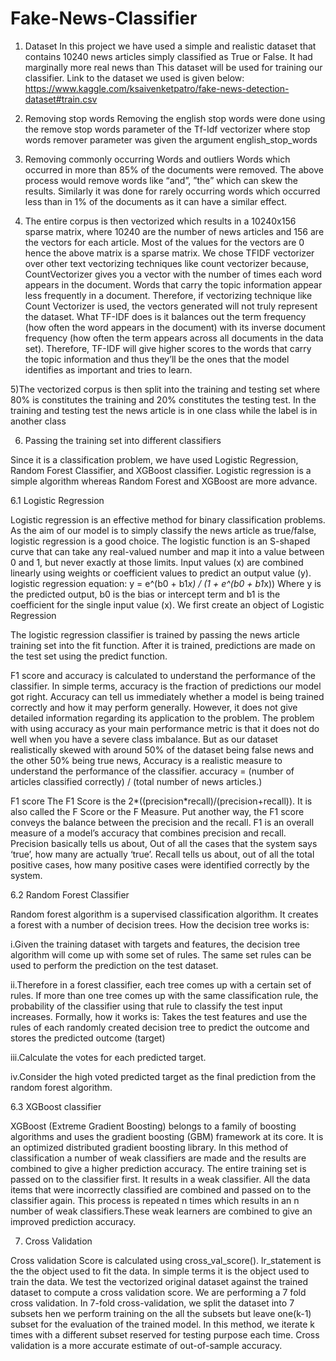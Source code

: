 # Fake-News-Classifier
1) Dataset
In this project we have used a simple and realistic dataset that contains 10240 news articles simply classified as True or False. It had marginally more real news than  This dataset will be used for training our classifier. Link to the dataset we used is given below:
https://www.kaggle.com/ksaivenketpatro/fake-news-detection-dataset#train.csv

2) Removing stop words 
Removing the english stop words were done using the remove stop words parameter of the Tf-Idf vectorizer where stop words remover parameter was given the argument  english_stop_words 

3) Removing commonly occurring Words and outliers 
Words which occurred in more than 85% of  the documents were removed. The above process would remove words like “and”, ”the” which can skew the results. Similarly it was done for rarely occurring words which occurred less than in 1% of the documents as it can have a similar effect. 

4) The entire corpus  is then vectorized which results in a 10240x156 sparse matrix, where 10240 are the number of news articles and 156 are the vectors for each article. Most of the values for the vectors are 0 hence the above matrix is a sparse matrix. 
We chose TFIDF vectorizer over other text vectorizing techniques like count vectorizer because, CountVectorizer gives you a vector with the number of times each word appears in the document. Words that carry the topic information appear less frequently in a document. Therefore, if vectorizing technique like Count Vectorizer is used, the vectors generated will not truly represent the dataset. 
What TF-IDF does is it balances out the term frequency (how often the word appears in the document) with its inverse document frequency (how often the term appears across all documents in the data set). Therefore,  TF-IDF will give higher scores to the words that carry the topic information and thus they’ll be the ones that the model identifies as important and tries to learn.

5)The vectorized corpus is then split into the training and testing set where 80% is constitutes the training and 20% constitutes the testing test. In the training and testing test the news article is in one class while the label is in another class 


      


 6.  Passing the training set into different classifiers

Since it is a classification problem, we have used Logistic Regression, Random Forest Classifier, and XGBoost classifier. Logistic regression is a simple algorithm whereas Random Forest and XGBoost are more advance. 

6.1 Logistic Regression

Logistic regression is an effective method for binary classification problems. As the aim of our model is to simply classify the news article as true/false, logistic regression is a good choice. 
The logistic function is an S-shaped curve that can take any real-valued number and map it into a value between 0 and 1, but never exactly at those limits. Input values (x) are combined linearly using weights or coefficient values to predict an output value (y). 
logistic regression equation:
y = e^(b0 + b1*x) / (1 + e^(b0 + b1*x))
Where y is the predicted output, b0 is the bias or intercept term and b1 is the coefficient for the single input value (x).
We first create an object of Logistic Regression

	

The logistic regression classifier is trained by passing the news article training set into the fit function. After it is trained, predictions are made on the test set using the predict function.

F1 score and accuracy is calculated to understand the performance of the classifier. In simple terms, accuracy is the fraction of predictions our model got right. 
Accuracy can tell us immediately whether a model is being trained correctly and how it may perform generally. However, it does not give detailed information regarding its application to the problem. The problem with using accuracy as your main performance metric is that it does not do well when you have a severe class imbalance. But as our dataset realistically skewed with around 50% of the dataset being false news and the other 50% being true news, Accuracy is a realistic measure to understand the performance of the classifier.
accuracy = (number of articles classified correctly) / (total number of news articles.)

F1 score
The F1 Score is the 2*((precision*recall)/(precision+recall)). It is also called the F Score or the F Measure. Put another way, the F1 score conveys the balance between the precision and the recall. F1 is an overall measure of a model’s accuracy that combines precision and recall.
Precision basically tells us about, Out of all the cases that the system says ‘true’, how many are actually ‘true’.
Recall tells us about, out of all the total positive cases, how many positive cases were identified correctly by the system.

6.2 Random Forest Classifier

Random forest algorithm is a supervised classification algorithm. It creates a forest with a number of decision trees. How the decision tree works is:

i.Given the training dataset with targets and features, the decision tree algorithm will come up with some set of rules. The same set rules can be used to perform the prediction on the test dataset.

ii.Therefore in a forest classifier, each tree comes up with a certain set of rules. If more than one tree comes up with the same classification rule, the probability of the classifier using that rule to classify the test input increases.
Formally, how it works is:
Takes the test features and use the rules of each randomly created decision tree to predict the outcome and stores the predicted outcome (target)

iii.Calculate the votes for each predicted target.

iv.Consider the high voted predicted target as the final prediction from the random forest algorithm.


6.3 XGBoost classifier

XGBoost (Extreme Gradient Boosting) belongs to a family of boosting algorithms and uses the gradient boosting (GBM) framework at its core. It is an optimized distributed gradient boosting library.
In this method of classification a number of weak classifiers are made and the results are combined to give a higher prediction accuracy. The entire training set is passed on to the classifier first. It results in a weak classifier. All the data items that were incorrectly classified are combined and passed on to the classifier again. This process is repeated n times which results in an n number of weak classifiers.These weak learners are combined to give an improved prediction accuracy.

7. Cross Validation

Cross validation Score is calculated using cross_val_score(). lr_statement is the the object used to fit the data. In simple terms it is the object used to train the data. We test the vectorized original dataset against the trained dataset to compute a cross validation score. We are performing a 7 fold cross validation.
In 7-fold cross-validation, we split the dataset into 7 subsets hen we perform training on the all the subsets but leave one(k-1) subset for the evaluation of the trained model. In this method, we iterate k times with a different subset reserved for testing purpose each time.
Cross validation is a more accurate estimate of out-of-sample accuracy.

